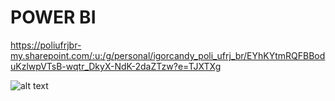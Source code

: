 # POWER BI 

https://poliufrjbr-my.sharepoint.com/:u:/g/personal/igorcandy_poli_ufrj_br/EYhKYtmRQFBBoduKzlwpVTsB-wqtr_DkyX-NdK-2daZTzw?e=TJXTXg

![alt text](https://github.com/89CANDY89/POWERBI_PROJETO/blob/main/TEMPLATE%20LOG.png)
